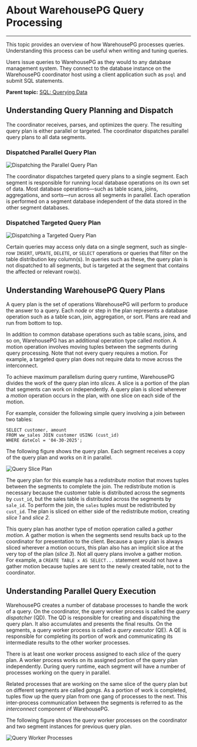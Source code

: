 # About WarehousePG Query Processing
---

This topic provides an overview of how WarehousePG processes queries. Understanding this process can be useful when writing and tuning queries.

Users issue queries to WarehousePG as they would to any database management system. They connect to the database instance on the WarehousePG coordinator host using a client application such as `psql` and submit SQL statements.

**Parent topic:** [SQL: Querying Data](../../query/topics/query.html)

## <a id="topic2"></a>Understanding Query Planning and Dispatch

The coordinator receives, parses, and optimizes the query. The resulting query plan is either parallel or targeted. The coordinator dispatches parallel query plans to all data segments. 

### Dispatched Parallel Query Plan

![Dispatching the Parallel Query Plan](/parallel_dispatch.png "Dispatching the Parallel Query Plan")

The coordinator dispatches targeted query plans to a single segment. Each segment is responsible for running local database operations on its own set of data. Most database operations—such as table scans, joins, aggregations, and sorts—run across all segments in parallel. Each operation is performed on a segment database independent of the data stored in the other segment databases.


### Dispatched Targeted Query Plan

![Dispatching a Targeted Query Plan](/targeted_dispatch.png "Dispatching a Targeted Query Plan")

Certain queries may access only data on a single segment, such as single-row `INSERT`, `UPDATE`, `DELETE`, or `SELECT` operations or queries that filter on the table distribution key column\(s\). In queries such as these, the query plan is not dispatched to all segments, but is targeted at the segment that contains the affected or relevant row\(s\).


## <a id="topic3"></a>Understanding WarehousePG Query Plans

A query plan is the set of operations WarehousePG will perform to produce the answer to a query. Each *node* or step in the plan represents a database operation such as a table scan, join, aggregation, or sort. Plans are read and run from bottom to top.

In addition to common database operations such as table scans, joins, and so on, WarehousePG has an additional operation type called *motion*. A motion operation involves moving tuples between the segments during query processing. Note that not every query requires a motion. For example, a targeted query plan does not require data to move across the interconnect.

To achieve maximum parallelism during query runtime, WarehousePG divides the work of the query plan into *slices*. A slice is a portion of the plan that segments can work on independently. A query plan is sliced wherever a *motion* operation occurs in the plan, with one slice on each side of the motion.

For example, consider the following simple query involving a join between two tables:

```
SELECT customer, amount
FROM ww_sales JOIN customer USING (cust_id)
WHERE dateCol = '04-30-2025';

```

The following figure shows the query plan. Each segment receives a copy of the query plan and works on it in parallel.

![Query Slice Plan](/slice_plan.png "Query Slice Plan")

The query plan for this example has a *redistribute motion* that moves tuples between the segments to complete the join. The redistribute motion is necessary because the customer table is distributed across the segments by `cust_id`, but the sales table is distributed across the segments by `sale_id`. To perform the join, the `sales` tuples must be redistributed by `cust_id`. The plan is sliced on either side of the redistribute motion, creating *slice 1* and *slice 2*.

This query plan has another type of motion operation called a *gather motion*. A gather motion is when the segments send results back up to the coordinator for presentation to the client. Because a query plan is always sliced wherever a motion occurs, this plan also has an implicit slice at the very top of the plan \(*slice 3*\). Not all query plans involve a gather motion. For example, a `CREATE TABLE x AS SELECT...` statement would not have a gather motion because tuples are sent to the newly created table, not to the coordinator.

## <a id="topic4"></a>Understanding Parallel Query Execution

WarehousePG creates a number of database processes to handle the work of a query. On the coordinator, the query worker process is called the *query dispatcher* \(QD\). The QD is responsible for creating and dispatching the query plan. It also accumulates and presents the final results. On the segments, a query worker process is called a *query executor* \(QE\). A QE is responsible for completing its portion of work and communicating its intermediate results to the other worker processes.

There is at least one worker process assigned to each *slice* of the query plan. A worker process works on its assigned portion of the query plan independently. During query runtime, each segment will have a number of processes working on the query in parallel.

Related processes that are working on the same slice of the query plan but on different segments are called *gangs*. As a portion of work is completed, tuples flow up the query plan from one gang of processes to the next. This inter-process communication between the segments is referred to as the *interconnect* component of WarehousePG.

The following figure shows the query worker processes on the coordinator and two segment instances for previous query plan.

![Query Worker Processes](/gangs.png "Query Worker Processes")

